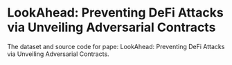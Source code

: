 # LookAhead: Preventing DeFi Attacks via Unveiling Adversarial Contracts

The dataset and source code for pape: LookAhead: Preventing DeFi Attacks via Unveiling Adversarial Contracts.